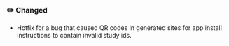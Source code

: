 ### ✏️ Changed

- Hotfix for a bug that caused QR codes in generated sites for app install instructions to contain invalid study ids.